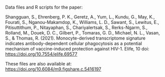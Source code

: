 Data files and R scripts for the paper:

Shangguan, S., Ehrenberg, P. K., Geretz, A., Yum, L., Kundu, G., May, K., Fourati, S., Nganou-Makamdop, K., Williams, L. D., Sawant, S., Lewitus, E., Pitisuttithum, P., Nitayaphan, S., Chariyalertsak, S., Rerks-Ngarm, S., Rolland, M., Douek, D. C., Gilbert, P., Tomaras, G. D., Michael, N. L., Vasan, S., & Thomas, R. (2021). Monocyte-derived transcriptome signature indicates antibody-dependent cellular phagocytosis as a potential mechanism of vaccine-induced protection against HIV-1. Elife, 10
doi: https://doi.org/10.7554/elife.69577

These files are also available at: https://doi.org/10.6084/m9.figshare.c.5416197
